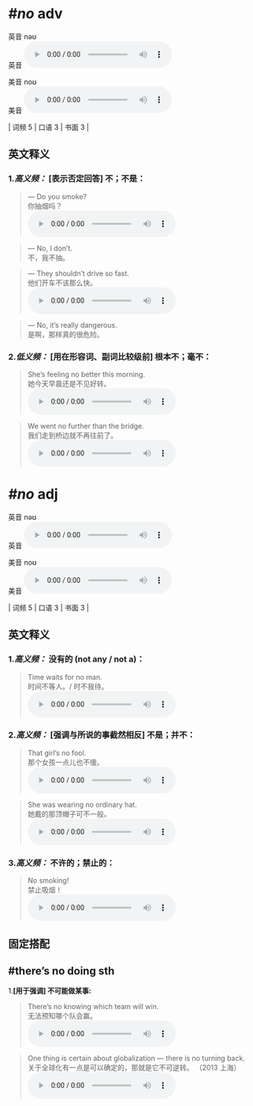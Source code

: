 # ***\#no*** adv
英音 nəʊ  
英音
<audio src="./media/no-B.aac" controls="controls"></audio>

美音 noʊ  
美音
<audio src="./media/no.aac" controls="controls"></audio>



| 词频 5 | 口语 3 | 书面 3 |  

英文释义
---
### 1.*高义频：* **[表示否定回答] 不；不是：**  

 > — Do you smoke?   
 > 你抽烟吗？    
<audio src="./media/no-8.aac" controls="controls"></audio>

 > — No, I don’t.   
 > 不，我不抽。    

 > — They shouldn’t drive so fast.  
 > 他们开车不该那么快。    
<audio src="./media/no50.aac" controls="controls"></audio>

 > — No, it’s really dangerous.  
 > 是啊，那样真的很危险。    

### 2.*低义频：* **[用在形容词、副词比较级前] 根本不；毫不：**  

 > She’s feeling no better this morning.   
 > 她今天早晨还是不见好转。    
<audio src="./media/no-9.aac" controls="controls"></audio>

 > We went no further than the bridge.   
 > 我们走到桥边就不再往前了。    
<audio src="./media/no-10.aac" controls="controls"></audio>


# ***\#no*** adj
英音 nəʊ  
英音
<audio src="./media/no-B.aac" controls="controls"></audio>

美音 noʊ  
美音
<audio src="./media/no.aac" controls="controls"></audio>



| 词频 5 | 口语 3 | 书面 3 |  

英文释义
---
### 1.*高义频：* **没有的 (not any / not a)：**  

 > Time waits for no man.  
 > 时间不等人。/ 时不我待。    
<audio src="./media/Time waits for no man_AAC.aac" controls="controls"></audio>

### 2.*高义频：* **[强调与所说的事截然相反] 不是；并不：**  

 > That girl’s no fool.   
 > 那个女孩一点儿也不傻。    
<audio src="./media/no-2.aac" controls="controls"></audio>

 > She was wearing no ordinary hat.   
 > 她戴的那顶帽子可不一般。    
<audio src="./media/no-3.aac" controls="controls"></audio>

### 3.*高义频：* **不许的；禁止的：**  

 > No smoking!   
 > 禁止吸烟！    
<audio src="./media/no-4.aac" controls="controls"></audio>


固定搭配
---
## \#there’s no doing sth
1.**[用于强调] 不可能做某事:**  

 > There’s no knowing which team will win.   
 > 无法预知哪个队会赢。    
<audio src="./media/no-5.aac" controls="controls"></audio>

 > One thing is certain about globalization — there is no turning back.   
 > 关于全球化有一点是可以确定的，那就是它不可逆转。  （2013 上海）  
<audio src="./media/no-6.aac" controls="controls"></audio>


